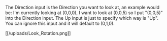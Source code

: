 The Direction input is the Direction you want to look at, an example would be: I'm currently looking at (0,0,0), I want to look at (0,0,5) so I put "(0,0,5)" into the Direction input.
The Up input is just to specify which way is "Up". You can ignore this input and it will default to (0,1,0).


[[/uploads/Look_Rotation.png]]